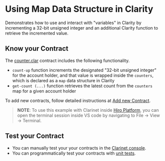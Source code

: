 # Using Map Data Structure in Clarity

Demonstrates how to use and interact with "variables" in Clarity by incrementing a 32-bit unsigned integer and an additional Clarity function to retrieve the incremented value.

## Know your Contract

The [counter.clar](/examples/counter/contracts/counter.clar) contract includes the following functionality.

+ `count-up` function increments the designated "32-bit unsigned integer" for the account holder, and that value is wrapped inside the `counters`, which is declared as a `map` data structure in Clarity
+ `get-count (...)` function retrieves the latest count from the `counters` map for a given account holder

To add new contracts, follow detailed instructions at [Add new Contract](https://docs.hiro.so/clarinet/how-to-guides/how-to-add-contract).

> **NOTE**: To use this example with Clarinet inside [Hiro Platform](https://platform.hiro.so), you can open the terminal session inside VS code by navigating to File -> View -> Terminal.

## Test your Contract

+ You can manually test your your contracts in the [Clarinet console](https://docs.hiro.so/clarinet/how-to-guides/how-to-test-contract#load-contracts-in-a-console).
+ You can programmatically test your contracts with [unit tests](https://docs.hiro.so/clarinet/how-to-guides/how-to-test-contract).

